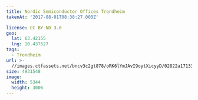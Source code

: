 ```yaml
---
title: Nordic Semiconductor Offices Trondheim
takenAt: '2017-08-01T08:38:27.000Z'

license: CC BY-ND 3.0
geo:
  lat: 63.42155
  lng: 10.437627
tags:
  - Trondheim
url: >-
  //images.ctfassets.net/bncv3c2gt878/oRK6lYmJAvI9oytXicyyD/02822a171331b4359595d7f2cc81418d/nordic-semiconductor-offices-trondheim_36271032071_o
size: 4931548
image:
  width: 5344
  height: 3006
---
```

